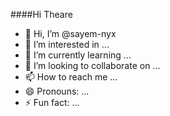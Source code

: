 ####Hi Theare

- 👋 Hi, I’m @sayem-nyx
- 👀 I’m interested in ...
- 🌱 I’m currently learning ...
- 💞️ I’m looking to collaborate on ...
- 📫 How to reach me ...
- 😄 Pronouns: ...
- ⚡ Fun fact: ...

<!---
sayem-nyx/sayem-nyx is a ✨ special ✨ repository because its `README.md` (this file) appears on your GitHub profile.
You can click the Preview link to take a look at your changes.
--->
